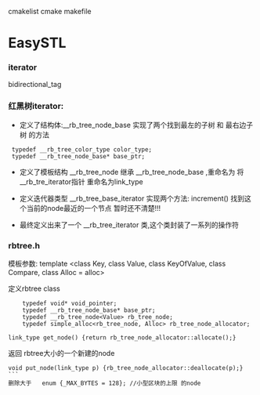 cmakelist 
cmake
makefile

# EasySTL

### iterator 
bidirectional_tag 
### 红黑树iterator:

- 定义了结构体:__rb_tree_node_base
实现了两个找到最左的子树 和 最右边子树 的方法
```
 typedef __rb_tree_color_type color_type;
 typedef __rb_tree_node_base* base_ptr;
```


- 定义了模板结构 __rb_tree_node 继承 __rb_tree_node_base ,重命名为
将 __rb_tre_iterator指针 重命名为link_type

- 定义迭代器类型 __rb_tree_base_iterator
实现两个方法:
increment() 找到这个当前的node最近的一个节点
暂时还不清楚!!!

- 最终定义出来了一个 __rb_tree_iterator 类,这个类封装了一系列的操作符


### rbtree.h

模板参数:
template <class Key, class Value, class KeyOfValue, class Compare,
          class Alloc = alloc>

定义rbtree class 
````
	typedef void* void_pointer;
	typedef __rb_tree_node_base* base_ptr;
	typedef __rb_tree_node<Value> rb_tree_node; 
	typedef simple_alloc<rb_tree_node, Alloc> rb_tree_node_allocator;
````

````
link_type get_node() {return rb_tree_node_allocator::allocate();}
````
返回 rbtree大小的一个新建的node

````
void put_node(link_type p) {rb_tree_node_allocator::deallocate(p);}
```
删除大于   enum {_MAX_BYTES = 128}; //小型区块的上限 的node